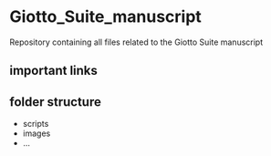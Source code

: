 # Giotto_Suite_manuscript
Repository containing all files related to the Giotto Suite manuscript

## important links

## folder structure
- scripts
- images
- ...
